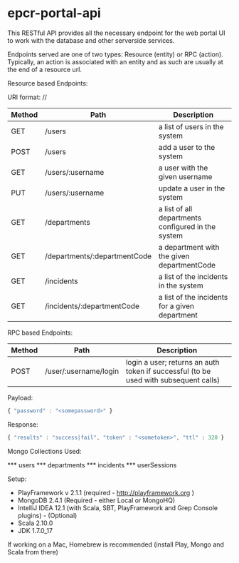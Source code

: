 epcr-portal-api
=====================================

This RESTful API provides all the necessary endpoint for the web portal UI to work with the database and other serverside services.

Endpoints served are one of two types: Resource (entity) or RPC (action).  Typically, an action is associated with an entity and as such are usually at the end of a resource url.

Resource based Endpoints:

URI format: /<collection>/<identifier>

| Method  | Path | Description|
|---------|------|------------|
| GET | /users | a list of users in the system
| POST | /users | add a user to the system
| GET | /users/:username | a user with the given username
| PUT | /users/:username | update a user in the system
| GET | /departments     | a list of all departments configured in the system
| GET | /departments/:departmentCode | a department with the given departmentCode
| GET | /incidents                   | a list of the incidents in the system
| GET | /incidents/:departmentCode   | a list of the incidents for a given department

RPC based Endpoints:

| Method  | Path | Description|
|---------|------|------------|
| POST  | /user/:username/login | login a user; returns an auth token if successful (to be used with subsequent calls) |

Payload:

```javascript
{ "password" : "<somepassword>" }
```

Response:

 ```javascript
 { "results" : "success|fail", "token" : "<sometoken>", "ttl" : 320 }
 ```

Mongo Collections Used:

*** users
*** departments
*** incidents
*** userSessions

Setup:
 * PlayFramework v 2.1.1 (required - http://playframework.org )
 * MongoDB 2.4.1 (Required - either Local or MongoHQ)
 * IntelliJ IDEA 12.1 (with Scala, SBT, PlayFramework and Grep Console plugins) - (Optional)
 * Scala 2.10.0
 * JDK 1.7.0_17

If working on a Mac, Homebrew is recommended (install Play, Mongo and Scala from there)
